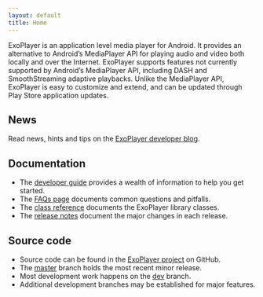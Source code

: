 ```yaml
---
layout: default
title: Home
---
```


ExoPlayer is an application level media player for Android. It provides an alternative to Android’s
MediaPlayer API for playing audio and video both locally and over the Internet. ExoPlayer supports
features not currently supported by Android’s MediaPlayer API, including DASH and SmoothStreaming
adaptive playbacks. Unlike the MediaPlayer API, ExoPlayer is easy to customize and extend, and can
be updated through Play Store application updates.

## News ##

Read news, hints and tips on the [ExoPlayer developer blog](https://medium.com/google-exoplayer).

## Documentation ##

* The [developer guide][] provides a wealth of information to help you get started.
* The [FAQs page][] documents common questions and pitfalls.
* The [class reference][] documents the ExoPlayer library classes.
* The [release notes][] document the major changes in each release.

[developer guide]: https://google.github.io/ExoPlayer/guide.html
[FAQs page]: https://google.github.io/ExoPlayer/faqs.html
[class reference]: https://google.github.io/ExoPlayer/doc/reference
[release notes]: https://github.com/google/ExoPlayer/blob/dev/RELEASENOTES.md

## Source code ##

* Source code can be found in the [ExoPlayer project][] on GitHub.
* The [master][] branch holds the most recent minor release.
* Most development work happens on the [dev][] branch.
* Additional development branches may be established for major features.

[ExoPlayer project]: https://github.com/google/ExoPlayer/tree/master
[master]: https://github.com/google/ExoPlayer/tree/master
[dev]: https://github.com/google/ExoPlayer/tree/dev
